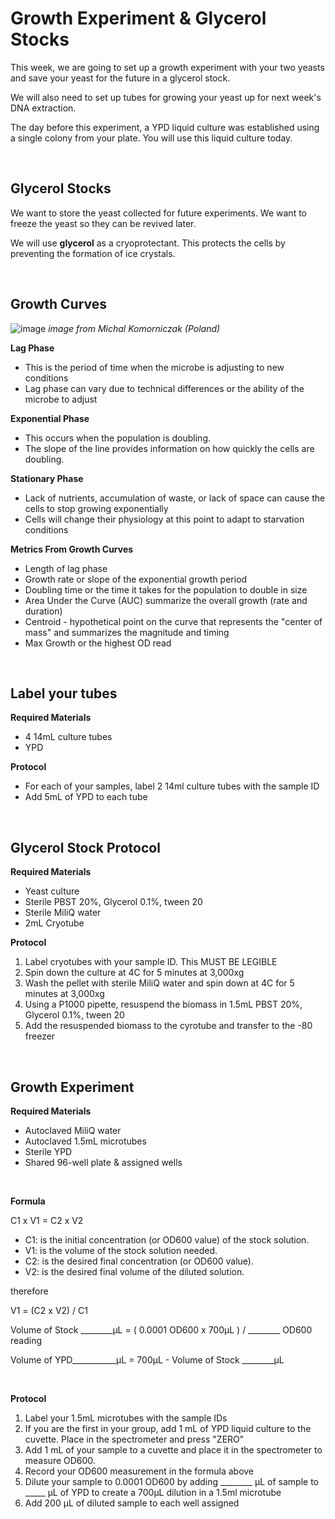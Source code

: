 
# Growth Experiment & Glycerol Stocks

This week, we are going to set up a growth experiment with your two yeasts and save your yeast for the future in a glycerol stock. 

We will also need to set up tubes for growing your yeast up for next week's DNA extraction. 

The day before this experiment, a YPD liquid culture was established using a single colony from your plate. You will use this liquid culture today. 

&nbsp;

## Glycerol Stocks

We want to store the yeast collected for future experiments. We want to freeze the yeast so they can be revived later. 

We will use **glycerol** as a cryoprotectant. This protects the cells by preventing the formation of ice crystals. 

&nbsp;

## Growth Curves

![image](https://github.com/user-attachments/assets/017cfc9f-cb79-4740-825e-37ef985066b8)
_image from Michal Komorniczak (Poland)_

**Lag Phase**
- This is the period of time when the microbe is adjusting to new conditions
- Lag phase can vary due to technical differences or the ability of the microbe to adjust

**Exponential Phase**
- This occurs when the population is doubling.
- The slope of the line provides information on how quickly the cells are doubling.

 **Stationary Phase**
 - Lack of nutrients, accumulation of waste, or lack of space can cause the cells to stop growing exponentially
 - Cells will change their physiology at this point to adapt to starvation conditions

**Metrics From Growth Curves**
- Length of lag phase
- Growth rate or slope of the exponential growth period
- Doubling time or the time it takes for the population to double in size
- Area Under the Curve (AUC) summarize the overall growth (rate and duration)
- Centroid - hypothetical point on the curve that represents the "center of mass" and summarizes the magnitude and timing
- Max Growth or the highest OD read



&nbsp;
## Label your tubes

**Required Materials**
- 4 14mL culture tubes
- YPD

 **Protocol**
- For each of your samples, label 2 14ml culture tubes with the sample ID
- Add 5mL of YPD to each tube


&nbsp;
&nbsp;
## Glycerol Stock Protocol

**Required Materials**
- Yeast culture
- Sterile PBST 20%, Glycerol 0.1%, tween 20
- Sterile MiliQ water
- 2mL Cryotube

**Protocol**

1. Label cryotubes with your sample ID. This MUST BE LEGIBLE 
2. Spin down the culture at 4C for 5 minutes at 3,000xg
3. Wash the pellet with sterile MiliQ water and spin down at 4C for 5 minutes at 3,000xg
4. Using a P1000 pipette, resuspend the biomass in 1.5mL PBST 20%, Glycerol 0.1%, tween 20
5. Add the resuspended biomass to the cyrotube and transfer to the -80 freezer

&nbsp;
&nbsp;

## Growth Experiment 

**Required Materials**

- Autoclaved MiliQ water
- Autoclaved 1.5mL microtubes
- Sterile YPD
- Shared 96-well plate & assigned wells

&nbsp;

**Formula**

C1 x V1 = C2 x V2

- C1: is the initial concentration (or OD600 value) of the stock solution.
- V1: is the volume of the stock solution needed.
- C2: is the desired final concentration (or OD600 value).
- V2: is the desired final volume of the diluted solution.

therefore

V1 = (C2 x V2) / C1 

Volume of Stock ________μL = ( 0.0001 OD600 x 700μL ) / ________ OD600 reading

Volume of YPD___________μL = 700μL - Volume of Stock ________μL

&nbsp;

**Protocol**
1. Label your 1.5mL microtubes with the sample IDs
2. If you are the first in your group, add 1 mL of YPD liquid culture to the cuvette. Place in the spectrometer and press "ZERO"
3. Add 1 mL of your sample to a cuvette and place it in the spectrometer to measure OD600.
4. Record your OD600 measurement in the formula above
5. Dilute your sample to 0.0001 OD600 by adding ________ μL of sample to _____ μL of YPD to create a 700μL dilution in a 1.5ml microtube
6. Add 200 μL of diluted sample to each well assigned
